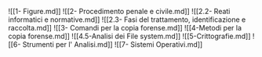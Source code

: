 ![[1- Figure.md]]
![[2- Procedimento penale e civile.md]]
![[2.2- Reati informatici e normative.md]]
![[2.3- Fasi del trattamento, identificazione e raccolta.md]]
![[3- Comandi per la copia forense.md]]
![[4-Metodi per la copia forense.md]]
![[4.5-Analisi dei File system.md]]
![[5-Crittografie.md]]
![[6- Strumenti per l' Analisi.md]]
![[7- Sistemi Operativi.md]]
